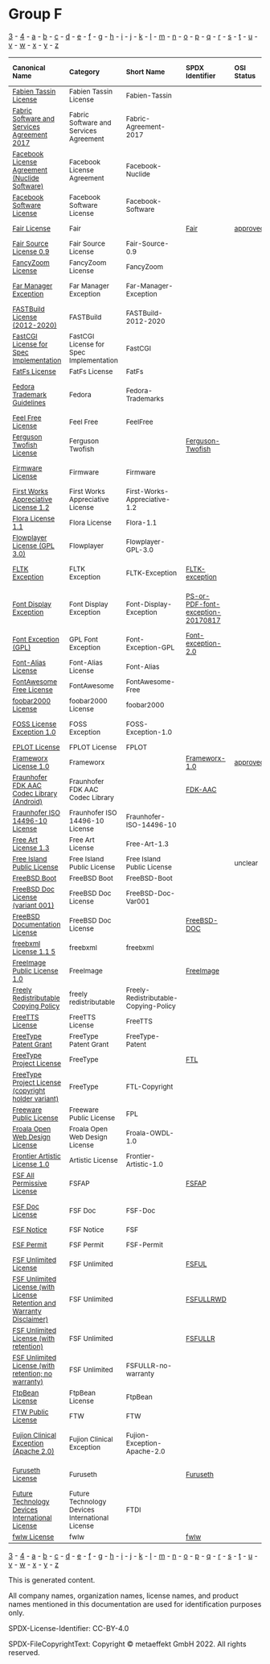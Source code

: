 # Group F

[3](../[3]/README.md) -
[4](../[4]/README.md) -
[a](../[a]/README.md) - 
[b](../[b]/README.md) - 
[c](../[c]/README.md) - 
[d](../[d]/README.md) - 
[e](../[e]/README.md) - 
[f](../[f]/README.md) - 
[g](../[g]/README.md) - 
[h](../[h]/README.md) - 
[i](../[i]/README.md) - 
[j](../[j]/README.md) - 
[k](../[k]/README.md) - 
[l](../[l]/README.md) - 
[m](../[m]/README.md) - 
[n](../[n]/README.md) - 
[o](../[o]/README.md) - 
[p](../[p]/README.md) - 
[q](../[q]/README.md) - 
[r](../[r]/README.md) - 
[s](../[s]/README.md) - 
[t](../[t]/README.md) - 
[u](../[u]/README.md) - 
[v](../[v]/README.md) - 
[w](../[w]/README.md) - 
[x](../[x]/README.md) - 
[y](../[y]/README.md) - 
[z](../[z]/README.md)

|<sup>Canonical Name</sup>|<sup>Category</sup>|<sup>Short Name</sup>|<sup>SPDX Identifier</sup>|<sup>OSI Status</sup>|<sup>Open CoDE Status</sup>|<sup>ScanCode</sup>|<sup>Matched ScanCode</sup>|<sup>Type</sup>|
| :-- | :-- | :-- | :-- | :-- | :-- | :-- | :-- | :-- |
|<sup>[Fabien Tassin License]([fa]/Fabien-Tassin-License.yaml)</sup>|<sup>Fabien Tassin License</sup>|<sup>Fabien-Tassin</sup>| | | |<sup>[fabien-tassin](https://github.com/nexB/scancode-toolkit/blob/develop/src/licensedcode/data/licenses/fabien-tassin.LICENSE)</sup>|<sup>[fabien-tassin](https://github.com/nexB/scancode-toolkit/blob/develop/src/licensedcode/data/licenses/fabien-tassin.LICENSE)</sup>|<sup>terms</sup>|
|<sup>[Fabric Software and Services Agreement 2017]([fa]/Fabric-Software-and-Services-Agreement-2017.yaml)</sup>|<sup>Fabric Software and Services Agreement</sup>|<sup>Fabric-Agreement-2017</sup>| | | |<sup>[fabric-agreement-2017](https://github.com/nexB/scancode-toolkit/blob/develop/src/licensedcode/data/licenses/fabric-agreement-2017.LICENSE)</sup>|<sup>[fabric-agreement-2017](https://github.com/nexB/scancode-toolkit/blob/develop/src/licensedcode/data/licenses/fabric-agreement-2017.LICENSE)</sup>|<sup>terms</sup>|
|<sup>[Facebook License Agreement (Nuclide Software)]([fa]/Facebook-License-Agreement-(Nuclide-Software).yaml)</sup>|<sup>Facebook License Agreement</sup>|<sup>Facebook-Nuclide</sup>| | | |<sup>[facebook-nuclide](https://github.com/nexB/scancode-toolkit/blob/develop/src/licensedcode/data/licenses/facebook-nuclide.LICENSE)</sup>|<sup>[facebook-nuclide](https://github.com/nexB/scancode-toolkit/blob/develop/src/licensedcode/data/licenses/facebook-nuclide.LICENSE)</sup>|<sup>terms</sup>|
|<sup>[Facebook Software License]([fa]/Facebook-Software-License.yaml)</sup>|<sup>Facebook Software License</sup>|<sup>Facebook-Software</sup>| | | |<sup>[facebook-software-license](https://github.com/nexB/scancode-toolkit/blob/develop/src/licensedcode/data/licenses/facebook-software-license.LICENSE)</sup>|<sup>[facebook-software-license](https://github.com/nexB/scancode-toolkit/blob/develop/src/licensedcode/data/licenses/facebook-software-license.LICENSE)</sup>|<sup>terms</sup>|
|<sup>[Fair License]([fa]/Fair-License.yaml)</sup>|<sup>Fair</sup>|<sup> </sup>|<sup>[Fair](https://spdx.org/licenses/Fair.html)</sup>|<sup>[approved](https://opensource.org/licenses/?ls=Fair)</sup>|<sup>not approved</sup>|<sup>[fair](https://github.com/nexB/scancode-toolkit/blob/develop/src/licensedcode/data/licenses/fair.LICENSE)</sup>|<sup>[fair](https://github.com/nexB/scancode-toolkit/blob/develop/src/licensedcode/data/licenses/fair.LICENSE)</sup>|<sup>terms</sup>|
|<sup>[Fair Source License 0.9]([fa]/Fair-Source-License-0.9.yaml)</sup>|<sup>Fair Source License</sup>|<sup>Fair-Source-0.9</sup>| | | |<sup>[fair-source-0.9](https://github.com/nexB/scancode-toolkit/blob/develop/src/licensedcode/data/licenses/fair-source-0.9.LICENSE)</sup>|<sup>[fair-source-0.9](https://github.com/nexB/scancode-toolkit/blob/develop/src/licensedcode/data/licenses/fair-source-0.9.LICENSE)</sup>|<sup>terms</sup>|
|<sup>[FancyZoom License]([fa]/FancyZoom-License.yaml)</sup>|<sup>FancyZoom License</sup>|<sup>FancyZoom</sup>| | | |<sup>[fancyzoom](https://github.com/nexB/scancode-toolkit/blob/develop/src/licensedcode/data/licenses/fancyzoom.LICENSE)</sup>|<sup>[fancyzoom](https://github.com/nexB/scancode-toolkit/blob/develop/src/licensedcode/data/licenses/fancyzoom.LICENSE)</sup>|<sup>terms</sup>|
|<sup>[Far Manager Exception]([fa]/Far-Manager-Exception.yaml)</sup>|<sup>Far Manager Exception</sup>|<sup>Far-Manager-Exception</sup>| | | |<sup>[far-manager-exception](https://github.com/nexB/scancode-toolkit/blob/develop/src/licensedcode/data/licenses/far-manager-exception.LICENSE)</sup>|<sup>[far-manager-exception](https://github.com/nexB/scancode-toolkit/blob/develop/src/licensedcode/data/licenses/far-manager-exception.LICENSE)</sup>|<sup>exception</sup>|
|<sup>[FASTBuild License (2012-2020)]([fa]/FASTBuild-License-(2012-2020).yaml)</sup>|<sup>FASTBuild</sup>|<sup>FASTBuild-2012-2020</sup>| | | |<sup>[fastbuild-2012-2020](https://github.com/nexB/scancode-toolkit/blob/develop/src/licensedcode/data/licenses/fastbuild-2012-2020.LICENSE)</sup>|<sup>[fastbuild-2012-2020](https://github.com/nexB/scancode-toolkit/blob/develop/src/licensedcode/data/licenses/fastbuild-2012-2020.LICENSE)</sup>|<sup>terms</sup>|
|<sup>[FastCGI License for Spec Implementation]([fa]/FastCGI-License-for-Spec-Implementation.yaml)</sup>|<sup>FastCGI License for Spec Implementation</sup>|<sup>FastCGI</sup>| | | |<sup>[openmarket-fastcgi](https://github.com/nexB/scancode-toolkit/blob/develop/src/licensedcode/data/licenses/openmarket-fastcgi.LICENSE)</sup>|<sup>[openmarket-fastcgi](https://github.com/nexB/scancode-toolkit/blob/develop/src/licensedcode/data/licenses/openmarket-fastcgi.LICENSE)</sup>|<sup>terms</sup>|
|<sup>[FatFs License]([fa]/FatFs-License.yaml)</sup>|<sup>FatFs License</sup>|<sup>FatFs</sup>| | | |<sup>[fatfs](https://github.com/nexB/scancode-toolkit/blob/develop/src/licensedcode/data/licenses/fatfs.LICENSE)</sup>|<sup>[fatfs](https://github.com/nexB/scancode-toolkit/blob/develop/src/licensedcode/data/licenses/fatfs.LICENSE)</sup>|<sup>terms</sup>|
|<sup>[Fedora Trademark Guidelines]([fe]/Fedora-Trademark-Guidelines.yaml)</sup>|<sup>Fedora</sup>|<sup>Fedora-Trademarks</sup>| | | | |<sup>[generic-trademark](https://github.com/nexB/scancode-toolkit/blob/develop/src/licensedcode/data/licenses/generic-trademark.LICENSE), [proprietary-license](https://github.com/nexB/scancode-toolkit/blob/develop/src/licensedcode/data/licenses/proprietary-license.LICENSE)</sup>|<sup>terms</sup>|
|<sup>[Feel Free License]([fe]/Feel-Free-License.yaml)</sup>|<sup>Feel Free</sup>|<sup>FeelFree</sup>| | | | | |<sup>terms</sup>|
|<sup>[Ferguson Twofish License]([fe]/Ferguson-Twofish-License.yaml)</sup>|<sup>Ferguson Twofish</sup>|<sup> </sup>|<sup>[Ferguson-Twofish](https://spdx.org/licenses/Ferguson-Twofish.html)</sup>| | | |<sup>[niels-ferguson](https://github.com/nexB/scancode-toolkit/blob/develop/src/licensedcode/data/licenses/niels-ferguson.LICENSE)</sup>|<sup>terms</sup>|
|<sup>[Firmware License]([fi]/Firmware-License.yaml)</sup>|<sup>Firmware</sup>|<sup>Firmware</sup>| | | |<sup>[binary-linux-firmware](https://github.com/nexB/scancode-toolkit/blob/develop/src/licensedcode/data/licenses/binary-linux-firmware.LICENSE)</sup>|<sup>[bsd-new](https://github.com/nexB/scancode-toolkit/blob/develop/src/licensedcode/data/licenses/bsd-new.LICENSE)</sup>|<sup>terms</sup>|
|<sup>[First Works Appreciative License 1.2]([fi]/First-Works-Appreciative-License-1.2.yaml)</sup>|<sup>First Works Appreciative License</sup>|<sup>First-Works-Appreciative-1.2</sup>| | | |<sup>[first-works-appreciative-1.2](https://github.com/nexB/scancode-toolkit/blob/develop/src/licensedcode/data/licenses/first-works-appreciative-1.2.LICENSE)</sup>|<sup>[first-works-appreciative-1.2](https://github.com/nexB/scancode-toolkit/blob/develop/src/licensedcode/data/licenses/first-works-appreciative-1.2.LICENSE)</sup>|<sup>terms</sup>|
|<sup>[Flora License 1.1]([fl]/Flora-License-1.1.yaml)</sup>|<sup>Flora License</sup>|<sup>Flora-1.1</sup>| | | |<sup>[flora-1.1](https://github.com/nexB/scancode-toolkit/blob/develop/src/licensedcode/data/licenses/flora-1.1.LICENSE)</sup>|<sup>[flora-1.1](https://github.com/nexB/scancode-toolkit/blob/develop/src/licensedcode/data/licenses/flora-1.1.LICENSE)</sup>|<sup>terms</sup>|
|<sup>[Flowplayer License (GPL 3.0)]([fl]/Flowplayer-License-(GPL-3.0).yaml)</sup>|<sup>Flowplayer</sup>|<sup>Flowplayer-GPL-3.0</sup>| | | |<sup>[flowplayer-gpl-3.0](https://github.com/nexB/scancode-toolkit/blob/develop/src/licensedcode/data/licenses/flowplayer-gpl-3.0.LICENSE)</sup>|<sup>[flowplayer-gpl-3.0](https://github.com/nexB/scancode-toolkit/blob/develop/src/licensedcode/data/licenses/flowplayer-gpl-3.0.LICENSE)</sup>|<sup>terms</sup>|
|<sup>[FLTK Exception]([fl]/FLTK-Exception.yaml)</sup>|<sup>FLTK Exception</sup>|<sup>FLTK-Exception</sup>|<sup>[FLTK-exception](https://spdx.org/licenses/FLTK-exception.html)</sup>| | |<sup>[fltk-exception-lgpl-2.0](https://github.com/nexB/scancode-toolkit/blob/develop/src/licensedcode/data/licenses/fltk-exception-lgpl-2.0.LICENSE)</sup>|<sup>[fltk-exception-lgpl-2.0](https://github.com/nexB/scancode-toolkit/blob/develop/src/licensedcode/data/licenses/fltk-exception-lgpl-2.0.LICENSE)</sup>|<sup>exception</sup>|
|<sup>[Font Display Exception]([fo]/Font-Display-Exception.yaml)</sup>|<sup>Font Display Exception</sup>|<sup>Font-Display-Exception</sup>|<sup>[PS-or-PDF-font-exception-20170817](https://spdx.org/licenses/PS-or-PDF-font-exception-20170817.html)</sup>| | |<sup>[ps-or-pdf-font-exception-20170817](https://github.com/nexB/scancode-toolkit/blob/develop/src/licensedcode/data/licenses/ps-or-pdf-font-exception-20170817.LICENSE)</sup>|<sup>agpl-3.0 WITH ps-or-pdf-font-exception-20170817</sup>|<sup>exception</sup>|
|<sup>[Font Exception (GPL)]([fo]/Font-Exception-(GPL).yaml)</sup>|<sup>GPL Font Exception</sup>|<sup>Font-Exception-GPL</sup>|<sup>[Font-exception-2.0](https://spdx.org/licenses/Font-exception-2.0.html)</sup>| | |<sup>[font-exception-gpl](https://github.com/nexB/scancode-toolkit/blob/develop/src/licensedcode/data/licenses/font-exception-gpl.LICENSE)</sup>|<sup>[font-exception-gpl](https://github.com/nexB/scancode-toolkit/blob/develop/src/licensedcode/data/licenses/font-exception-gpl.LICENSE)</sup>|<sup>exception</sup>|
|<sup>[Font-Alias License]([fo]/Font-Alias-License.yaml)</sup>|<sup>Font-Alias License</sup>|<sup>Font-Alias</sup>| | | |<sup>[font-alias](https://github.com/nexB/scancode-toolkit/blob/develop/src/licensedcode/data/licenses/font-alias.LICENSE)</sup>|<sup>[font-alias](https://github.com/nexB/scancode-toolkit/blob/develop/src/licensedcode/data/licenses/font-alias.LICENSE)</sup>|<sup>terms</sup>|
|<sup>[FontAwesome Free License]([fo]/FontAwesome-Free-License.yaml)</sup>|<sup>FontAwesome</sup>|<sup>FontAwesome-Free</sup>| | | | |<sup>[cc-by-4.0](https://github.com/nexB/scancode-toolkit/blob/develop/src/licensedcode/data/licenses/cc-by-4.0.LICENSE), [mit](https://github.com/nexB/scancode-toolkit/blob/develop/src/licensedcode/data/licenses/mit.LICENSE), [ofl-1.1](https://github.com/nexB/scancode-toolkit/blob/develop/src/licensedcode/data/licenses/ofl-1.1.LICENSE)</sup>|<sup>terms</sup>|
|<sup>[foobar2000 License]([fo]/foobar2000-License.yaml)</sup>|<sup>foobar2000 License</sup>|<sup>foobar2000</sup>| | | |<sup>[foobar2000](https://github.com/nexB/scancode-toolkit/blob/develop/src/licensedcode/data/licenses/foobar2000.LICENSE)</sup>|<sup>[foobar2000](https://github.com/nexB/scancode-toolkit/blob/develop/src/licensedcode/data/licenses/foobar2000.LICENSE)</sup>|<sup>terms</sup>|
|<sup>[FOSS License Exception 1.0]([fo]/FOSS-License-Exception-1.0.yaml)</sup>|<sup>FOSS Exception</sup>|<sup>FOSS-Exception-1.0</sup>| | | |<sup>[dbmx-foss-exception-1.0.9](https://github.com/nexB/scancode-toolkit/blob/develop/src/licensedcode/data/licenses/dbmx-foss-exception-1.0.9.LICENSE)</sup>|<sup>[dbmx-foss-exception-1.0.9](https://github.com/nexB/scancode-toolkit/blob/develop/src/licensedcode/data/licenses/dbmx-foss-exception-1.0.9.LICENSE)</sup>|<sup>exception</sup>|
|<sup>[FPLOT License]([fp]/FPLOT-License.yaml)</sup>|<sup>FPLOT License</sup>|<sup>FPLOT</sup>| | | |<sup>[fplot](https://github.com/nexB/scancode-toolkit/blob/develop/src/licensedcode/data/licenses/fplot.LICENSE)</sup>|<sup>[fplot](https://github.com/nexB/scancode-toolkit/blob/develop/src/licensedcode/data/licenses/fplot.LICENSE)</sup>|<sup>terms</sup>|
|<sup>[Frameworx License 1.0]([fr]/Frameworx-License-1.0.yaml)</sup>|<sup>Frameworx</sup>|<sup> </sup>|<sup>[Frameworx-1.0](https://spdx.org/licenses/Frameworx-1.0.html)</sup>|<sup>[approved](https://opensource.org/licenses/?ls=Frameworx-1.0)</sup>| |<sup>[frameworx-1.0](https://github.com/nexB/scancode-toolkit/blob/develop/src/licensedcode/data/licenses/frameworx-1.0.LICENSE)</sup>|<sup>[frameworx-1.0](https://github.com/nexB/scancode-toolkit/blob/develop/src/licensedcode/data/licenses/frameworx-1.0.LICENSE)</sup>|<sup>terms</sup>|
|<sup>[Fraunhofer FDK AAC Codec Library (Android)]([fr]/Fraunhofer-FDK-AAC-Codec-Library-(Android).yaml)</sup>|<sup>Fraunhofer FDK AAC Codec Library</sup>|<sup> </sup>|<sup>[FDK-AAC](https://spdx.org/licenses/FDK-AAC.html)</sup>| |<sup>not approved</sup>|<sup>[fraunhofer-fdk-aac-codec](https://github.com/nexB/scancode-toolkit/blob/develop/src/licensedcode/data/licenses/fraunhofer-fdk-aac-codec.LICENSE)</sup>|<sup>[fraunhofer-fdk-aac-codec](https://github.com/nexB/scancode-toolkit/blob/develop/src/licensedcode/data/licenses/fraunhofer-fdk-aac-codec.LICENSE)</sup>|<sup>terms</sup>|
|<sup>[Fraunhofer ISO 14496-10 License]([fr]/Fraunhofer-ISO-14496-10-License.yaml)</sup>|<sup>Fraunhofer ISO 14496-10 License</sup>|<sup>Fraunhofer-ISO-14496-10</sup>| | | |<sup>[fraunhofer-iso-14496-10](https://github.com/nexB/scancode-toolkit/blob/develop/src/licensedcode/data/licenses/fraunhofer-iso-14496-10.LICENSE)</sup>|<sup>[fraunhofer-iso-14496-10](https://github.com/nexB/scancode-toolkit/blob/develop/src/licensedcode/data/licenses/fraunhofer-iso-14496-10.LICENSE)</sup>|<sup>terms</sup>|
|<sup>[Free Art License 1.3]([fr]/Free-Art-License-1.3.yaml)</sup>|<sup>Free Art License</sup>|<sup>Free-Art-1.3</sup>| | | |<sup>[free-art-1.3](https://github.com/nexB/scancode-toolkit/blob/develop/src/licensedcode/data/licenses/free-art-1.3.LICENSE)</sup>|<sup>[free-art-1.3](https://github.com/nexB/scancode-toolkit/blob/develop/src/licensedcode/data/licenses/free-art-1.3.LICENSE)</sup>|<sup>terms</sup>|
|<sup>[Free Island Public License]([fr]/Free-Island-Public-License.yaml)</sup>|<sup>Free Island Public License</sup>|<sup>Free Island Public License</sup>| |<sup>unclear</sup>| | |<sup>[warranty-disclaimer](https://github.com/nexB/scancode-toolkit/blob/develop/src/licensedcode/data/licenses/warranty-disclaimer.LICENSE)</sup>|<sup>terms</sup>|
|<sup>[FreeBSD Boot]([fr]/FreeBSD-Boot.yaml)</sup>|<sup>FreeBSD Boot</sup>|<sup>FreeBSD-Boot</sup>| | | |<sup>[freebsd-boot](https://github.com/nexB/scancode-toolkit/blob/develop/src/licensedcode/data/licenses/freebsd-boot.LICENSE)</sup>|<sup>[freebsd-boot](https://github.com/nexB/scancode-toolkit/blob/develop/src/licensedcode/data/licenses/freebsd-boot.LICENSE)</sup>|<sup>terms</sup>|
|<sup>[FreeBSD Doc License (variant 001)]([fr]/FreeBSD-Doc-License-(variant-001).yaml)</sup>|<sup>FreeBSD Doc License</sup>|<sup>FreeBSD-Doc-Var001</sup>| | | |<sup>[freebsd-doc](https://github.com/nexB/scancode-toolkit/blob/develop/src/licensedcode/data/licenses/freebsd-doc.LICENSE)</sup>|<sup>[freebsd-doc](https://github.com/nexB/scancode-toolkit/blob/develop/src/licensedcode/data/licenses/freebsd-doc.LICENSE)</sup>|<sup>terms</sup>|
|<sup>[FreeBSD Documentation License]([fr]/FreeBSD-Documentation-License.yaml)</sup>|<sup>FreeBSD Doc License</sup>|<sup> </sup>|<sup>[FreeBSD-DOC](https://spdx.org/licenses/FreeBSD-DOC.html)</sup>| |<sup>approved</sup>|<sup>[freebsd-doc](https://github.com/nexB/scancode-toolkit/blob/develop/src/licensedcode/data/licenses/freebsd-doc.LICENSE)</sup>|<sup>[freebsd-doc](https://github.com/nexB/scancode-toolkit/blob/develop/src/licensedcode/data/licenses/freebsd-doc.LICENSE)</sup>|<sup>terms</sup>|
|<sup>[freebxml License 1.1 5]([fr]/freebxml-License-1.1-5.yaml)</sup>|<sup>freebxml</sup>|<sup>freebxml</sup>| | | | |<sup>[apache-1.1](https://github.com/nexB/scancode-toolkit/blob/develop/src/licensedcode/data/licenses/apache-1.1.LICENSE), [apache-2.0](https://github.com/nexB/scancode-toolkit/blob/develop/src/licensedcode/data/licenses/apache-2.0.LICENSE)</sup>|<sup>terms</sup>|
|<sup>[FreeImage Public License 1.0]([fr]/FreeImage-Public-License-1.0.yaml)</sup>|<sup>FreeImage</sup>|<sup> </sup>|<sup>[FreeImage](https://spdx.org/licenses/FreeImage.html)</sup>| |<sup>approved</sup>|<sup>[freeimage-1.0](https://github.com/nexB/scancode-toolkit/blob/develop/src/licensedcode/data/licenses/freeimage-1.0.LICENSE)</sup>|<sup>[freeimage-1.0](https://github.com/nexB/scancode-toolkit/blob/develop/src/licensedcode/data/licenses/freeimage-1.0.LICENSE)</sup>|<sup>terms</sup>|
|<sup>[Freely Redistributable Copying Policy]([fr]/Freely-Redistributable-Copying-Policy.yaml)</sup>|<sup>freely redistributable</sup>|<sup>Freely-Redistributable-Copying-Policy</sup>| | | | | |<sup>terms</sup>|
|<sup>[FreeTTS License]([fr]/FreeTTS-License.yaml)</sup>|<sup>FreeTTS License</sup>|<sup>FreeTTS</sup>| | |<sup>approved</sup>|<sup>[freetts](https://github.com/nexB/scancode-toolkit/blob/develop/src/licensedcode/data/licenses/freetts.LICENSE)</sup>|<sup>[freetts](https://github.com/nexB/scancode-toolkit/blob/develop/src/licensedcode/data/licenses/freetts.LICENSE)</sup>|<sup>terms</sup>|
|<sup>[FreeType Patent Grant]([fr]/FreeType-Patent-Grant.yaml)</sup>|<sup>FreeType Patent Grant</sup>|<sup>FreeType-Patent</sup>| | |<sup>approved</sup>|<sup>[freetype-patent](https://github.com/nexB/scancode-toolkit/blob/develop/src/licensedcode/data/licenses/freetype-patent.LICENSE)</sup>|<sup>[freetype-patent](https://github.com/nexB/scancode-toolkit/blob/develop/src/licensedcode/data/licenses/freetype-patent.LICENSE)</sup>|<sup>terms</sup>|
|<sup>[FreeType Project License]([fr]/FreeType-Project-License.yaml)</sup>|<sup>FreeType</sup>|<sup> </sup>|<sup>[FTL](https://spdx.org/licenses/FTL.html)</sup>| |<sup>approved</sup>|<sup>[freetype](https://github.com/nexB/scancode-toolkit/blob/develop/src/licensedcode/data/licenses/freetype.LICENSE)</sup>|<sup>[freetype](https://github.com/nexB/scancode-toolkit/blob/develop/src/licensedcode/data/licenses/freetype.LICENSE)</sup>|<sup>terms</sup>|
|<sup>[FreeType Project License (copyright holder variant)]([fr]/FreeType-Project-License-(copyright-holder-variant).yaml)</sup>|<sup>FreeType</sup>|<sup>FTL-Copyright</sup>| | | | |<sup>[freetype](https://github.com/nexB/scancode-toolkit/blob/develop/src/licensedcode/data/licenses/freetype.LICENSE)</sup>|<sup>terms</sup>|
|<sup>[Freeware Public License]([fr]/Freeware-Public-License.yaml)</sup>|<sup>Freeware Public License</sup>|<sup>FPL</sup>| | | |<sup>[fpl](https://github.com/nexB/scancode-toolkit/blob/develop/src/licensedcode/data/licenses/fpl.LICENSE)</sup>|<sup>[fpl](https://github.com/nexB/scancode-toolkit/blob/develop/src/licensedcode/data/licenses/fpl.LICENSE)</sup>|<sup>terms</sup>|
|<sup>[Froala Open Web Design License]([fr]/Froala-Open-Web-Design-License.yaml)</sup>|<sup>Froala Open Web Design License</sup>|<sup>Froala-OWDL-1.0</sup>| | | |<sup>[froala-owdl-1.0](https://github.com/nexB/scancode-toolkit/blob/develop/src/licensedcode/data/licenses/froala-owdl-1.0.LICENSE)</sup>|<sup>[froala-owdl-1.0](https://github.com/nexB/scancode-toolkit/blob/develop/src/licensedcode/data/licenses/froala-owdl-1.0.LICENSE)</sup>|<sup>terms</sup>|
|<sup>[Frontier Artistic License 1.0]([fr]/Frontier-Artistic-License-1.0.yaml)</sup>|<sup>Artistic License</sup>|<sup>Frontier-Artistic-1.0</sup>| | | |<sup>[frontier-1.0](https://github.com/nexB/scancode-toolkit/blob/develop/src/licensedcode/data/licenses/frontier-1.0.LICENSE)</sup>|<sup>[frontier-1.0](https://github.com/nexB/scancode-toolkit/blob/develop/src/licensedcode/data/licenses/frontier-1.0.LICENSE)</sup>|<sup>terms</sup>|
|<sup>[FSF All Permissive License]([fs]/FSF-All-Permissive-License.yaml)</sup>|<sup>FSFAP</sup>|<sup> </sup>|<sup>[FSFAP](https://spdx.org/licenses/FSFAP.html)</sup>| |<sup>approved</sup>|<sup>[fsf-ap](https://github.com/nexB/scancode-toolkit/blob/develop/src/licensedcode/data/licenses/fsf-ap.LICENSE), [tumbolia](https://github.com/nexB/scancode-toolkit/blob/develop/src/licensedcode/data/licenses/tumbolia.LICENSE)</sup>|<sup>[fsf-ap](https://github.com/nexB/scancode-toolkit/blob/develop/src/licensedcode/data/licenses/fsf-ap.LICENSE)</sup>|<sup>terms</sup>|
|<sup>[FSF Doc License]([fs]/FSF-Doc-License.yaml)</sup>|<sup>FSF Doc</sup>|<sup>FSF-Doc</sup>| | | | |<sup>[latex2e](https://github.com/nexB/scancode-toolkit/blob/develop/src/licensedcode/data/licenses/latex2e.LICENSE), [other-permissive](https://github.com/nexB/scancode-toolkit/blob/develop/src/licensedcode/data/licenses/other-permissive.LICENSE)</sup>|<sup>terms</sup>|
|<sup>[FSF Notice]([fs]/FSF-Notice.yaml)</sup>|<sup>FSF Notice</sup>|<sup>FSF</sup>| | | |<sup>[fsf-notice](https://github.com/nexB/scancode-toolkit/blob/develop/src/licensedcode/data/licenses/fsf-notice.LICENSE)</sup>|<sup>[fsf-notice](https://github.com/nexB/scancode-toolkit/blob/develop/src/licensedcode/data/licenses/fsf-notice.LICENSE)</sup>|<sup>terms</sup>|
|<sup>[FSF Permit]([fs]/FSF-Permit.yaml)</sup>|<sup>FSF Permit</sup>|<sup>FSF-Permit</sup>| | | | |<sup>[other-copyleft](https://github.com/nexB/scancode-toolkit/blob/develop/src/licensedcode/data/licenses/other-copyleft.LICENSE)</sup>|<sup>terms</sup>|
|<sup>[FSF Unlimited License]([fs]/FSF-Unlimited-License.yaml)</sup>|<sup>FSF Unlimited</sup>|<sup> </sup>|<sup>[FSFUL](https://spdx.org/licenses/FSFUL.html)</sup>| |<sup>approved</sup>|<sup>[fsf-free](https://github.com/nexB/scancode-toolkit/blob/develop/src/licensedcode/data/licenses/fsf-free.LICENSE)</sup>|<sup>[fsf-free](https://github.com/nexB/scancode-toolkit/blob/develop/src/licensedcode/data/licenses/fsf-free.LICENSE)</sup>|<sup>terms</sup>|
|<sup>[FSF Unlimited License (with License Retention and Warranty Disclaimer)]([fs]/FSF-Unlimited-License-(with-License-Retention-and-Warranty-Disclaimer).yaml)</sup>|<sup>FSF Unlimited</sup>|<sup> </sup>|<sup>[FSFULLRWD](https://spdx.org/licenses/FSFULLRWD.html)</sup>| |<sup>approved</sup>|<sup>[fsf-unlimited-no-warranty](https://github.com/nexB/scancode-toolkit/blob/develop/src/licensedcode/data/licenses/fsf-unlimited-no-warranty.LICENSE)</sup>|<sup>[fsf-unlimited-no-warranty](https://github.com/nexB/scancode-toolkit/blob/develop/src/licensedcode/data/licenses/fsf-unlimited-no-warranty.LICENSE)</sup>|<sup>terms</sup>|
|<sup>[FSF Unlimited License (with retention)]([fs]/FSF-Unlimited-License-(with-retention).yaml)</sup>|<sup>FSF Unlimited</sup>|<sup> </sup>|<sup>[FSFULLR](https://spdx.org/licenses/FSFULLR.html)</sup>| |<sup>approved</sup>|<sup>[fsf-unlimited](https://github.com/nexB/scancode-toolkit/blob/develop/src/licensedcode/data/licenses/fsf-unlimited.LICENSE)</sup>|<sup>[fsf-unlimited](https://github.com/nexB/scancode-toolkit/blob/develop/src/licensedcode/data/licenses/fsf-unlimited.LICENSE)</sup>|<sup>terms</sup>|
|<sup>[FSF Unlimited License (with retention; no warranty)]([fs]/FSF-Unlimited-License-(with-retention;no-warranty).yaml)</sup>|<sup>FSF Unlimited</sup>|<sup>FSFULLR-no-warranty</sup>| | | | | |<sup>terms</sup>|
|<sup>[FtpBean License]([ft]/FtpBean-License.yaml)</sup>|<sup>FtpBean License</sup>|<sup>FtpBean</sup>| | | |<sup>[ftpbean](https://github.com/nexB/scancode-toolkit/blob/develop/src/licensedcode/data/licenses/ftpbean.LICENSE)</sup>|<sup>[ftpbean](https://github.com/nexB/scancode-toolkit/blob/develop/src/licensedcode/data/licenses/ftpbean.LICENSE)</sup>|<sup>terms</sup>|
|<sup>[FTW Public License]([ft]/FTW-Public-License.yaml)</sup>|<sup>FTW</sup>|<sup>FTW</sup>| | | | | |<sup>terms</sup>|
|<sup>[Fujion Clinical Exception (Apache 2.0)]([fu]/Fujion-Clinical-Exception-(Apache-2.0).yaml)</sup>|<sup>Fujion Clinical Exception</sup>|<sup>Fujion-Exception-Apache-2.0</sup>| | | |<sup>[fujion-exception-to-apache-2.0](https://github.com/nexB/scancode-toolkit/blob/develop/src/licensedcode/data/licenses/fujion-exception-to-apache-2.0.LICENSE)</sup>|<sup>[fujion-exception-to-apache-2.0](https://github.com/nexB/scancode-toolkit/blob/develop/src/licensedcode/data/licenses/fujion-exception-to-apache-2.0.LICENSE)</sup>|<sup>exception</sup>|
|<sup>[Furuseth License]([fu]/Furuseth-License.yaml)</sup>|<sup>Furuseth</sup>|<sup> </sup>|<sup>[Furuseth](https://spdx.org/licenses/Furuseth.html)</sup>| | | |<sup>[bsd-original-uc-1986](https://github.com/nexB/scancode-toolkit/blob/develop/src/licensedcode/data/licenses/bsd-original-uc-1986.LICENSE)</sup>|<sup>terms</sup>|
|<sup>[Future Technology Devices International License]([fu]/Future-Technology-Devices-International-License.yaml)</sup>|<sup>Future Technology Devices International License</sup>|<sup>FTDI</sup>| | | |<sup>[ftdi](https://github.com/nexB/scancode-toolkit/blob/develop/src/licensedcode/data/licenses/ftdi.LICENSE)</sup>|<sup>[ftdi](https://github.com/nexB/scancode-toolkit/blob/develop/src/licensedcode/data/licenses/ftdi.LICENSE)</sup>|<sup>terms</sup>|
|<sup>[fwlw License]([fw]/fwlw-License.yaml)</sup>|<sup>fwlw</sup>|<sup> </sup>|<sup>[fwlw](https://spdx.org/licenses/fwlw.html)</sup>| | | | |<sup>terms</sup>|

[3](../[3]/README.md) -
[4](../[4]/README.md) -
[a](../[a]/README.md) - 
[b](../[b]/README.md) - 
[c](../[c]/README.md) - 
[d](../[d]/README.md) - 
[e](../[e]/README.md) - 
[f](../[f]/README.md) - 
[g](../[g]/README.md) - 
[h](../[h]/README.md) - 
[i](../[i]/README.md) - 
[j](../[j]/README.md) - 
[k](../[k]/README.md) - 
[l](../[l]/README.md) - 
[m](../[m]/README.md) - 
[n](../[n]/README.md) - 
[o](../[o]/README.md) - 
[p](../[p]/README.md) - 
[q](../[q]/README.md) - 
[r](../[r]/README.md) - 
[s](../[s]/README.md) - 
[t](../[t]/README.md) - 
[u](../[u]/README.md) - 
[v](../[v]/README.md) - 
[w](../[w]/README.md) - 
[x](../[x]/README.md) - 
[y](../[y]/README.md) - 
[z](../[z]/README.md)


This is generated content.

All company names, organization names, license names, and product names mentioned in this documentation are used for identification purposes only.

SPDX-License-Identifier: CC-BY-4.0

SPDX-FileCopyrightText: Copyright © metaeffekt GmbH 2022. All rights reserved.
